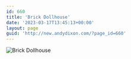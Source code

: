 ```yaml
---
id: 660
title: 'Brick Dollhouse'
date: '2023-03-17T13:45:13+00:00'
layout: page
guid: 'http://new.andydixon.com/?page_id=660'
---
```


![Brick Dollhouse](https://i0.wp.com/assets.g8x2.ldn.idrivee2-23.com/posters/Brick%20Dollhouse%2001.jpg?w=1200&ssl=1 "Brick Dollhouse")